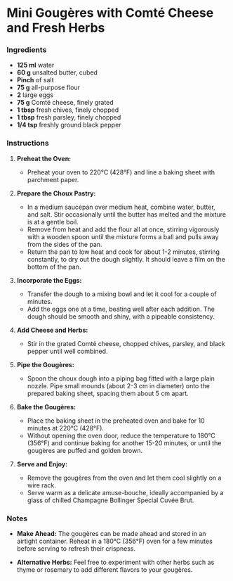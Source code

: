 # Mini Gougères with Comté Cheese and Fresh Herbs

### Ingredients
- **125 ml** water
- **60 g** unsalted butter, cubed
- **Pinch** of salt
- **75 g** all-purpose flour
- **2** large eggs
- **75 g** Comté cheese, finely grated
- **1 tbsp** fresh chives, finely chopped
- **1 tbsp** fresh parsley, finely chopped
- **1/4 tsp** freshly ground black pepper

### Instructions

1. **Preheat the Oven:**
   - Preheat your oven to 220°C (428°F) and line a baking sheet with parchment paper.

2. **Prepare the Choux Pastry:**
   - In a medium saucepan over medium heat, combine water, butter, and salt. Stir occasionally until the butter has melted and the mixture is at a gentle boil.
   - Remove from heat and add the flour all at once, stirring vigorously with a wooden spoon until the mixture forms a ball and pulls away from the sides of the pan.
   - Return the pan to low heat and cook for about 1-2 minutes, stirring constantly, to dry out the dough slightly. It should leave a film on the bottom of the pan.

3. **Incorporate the Eggs:**
   - Transfer the dough to a mixing bowl and let it cool for a couple of minutes.
   - Add the eggs one at a time, beating well after each addition. The dough should be smooth and shiny, with a pipeable consistency.

4. **Add Cheese and Herbs:**
   - Stir in the grated Comté cheese, chopped chives, parsley, and black pepper until well combined.

5. **Pipe the Gougères:**
   - Spoon the choux dough into a piping bag fitted with a large plain nozzle. Pipe small mounds (about 2-3 cm in diameter) onto the prepared baking sheet, spacing them about 5 cm apart.

6. **Bake the Gougères:**
   - Place the baking sheet in the preheated oven and bake for 10 minutes at 220°C (428°F).
   - Without opening the oven door, reduce the temperature to 180°C (356°F) and continue baking for another 15-20 minutes, or until the gougères are puffed and golden brown.

7. **Serve and Enjoy:**
   - Remove the gougères from the oven and let them cool slightly on a wire rack.
   - Serve warm as a delicate amuse-bouche, ideally accompanied by a glass of chilled Champagne Bollinger Special Cuvée Brut.

### Notes
- **Make Ahead:** The gougères can be made ahead and stored in an airtight container. Reheat in a 180°C (356°F) oven for a few minutes before serving to refresh their crispness.

- **Alternative Herbs:** Feel free to experiment with other herbs such as thyme or rosemary to add different flavors to your gougères.